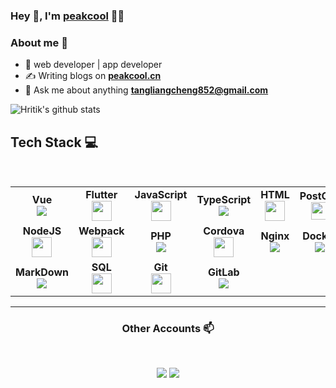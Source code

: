 
### Hey 👋, I'm [peakcool]() 👨‍💻

### About me :eyes:

- :dart: web developer | app developer  
- :writing_hand: Writing blogs on  **[peakcool.cn](https://medium.com/@hritik.jaiswal)**
- :e-mail: Ask me about anything  **[tangliangcheng852@gmail.com](tangliangcheng852@gmail.com)**

![Hritik's github stats](https://github-readme-stats.vercel.app/api?username=peakcool&show_icons=true&hide_border=true)

## Tech Stack :computer:

<br>
<table>
<tbody>
 <tr>
<td align="center">
<span><b><center>Vue</center></b></span> 
<img src="https://img.icons8.com/color/32/000000/vue-js.png"/> 
</td>

<td align="center">
<span><b><center>Flutter</center></b></span> 
<img height=32px src="https://img.icons8.com/color/2x/flutter.png"> 
</td>

<td align="center">
<span><b><center>JavaScript</center></b></span> 
<img height=32px src="https://img.icons8.com/color/2x/javascript.png"> 
</td>

<td align="center">
<span><b><center>TypeScript</center></b></span> 
<img src="https://img.icons8.com/color/32/000000/typescript.png"/>
</td>

<td align="center">
<span><b><center>HTML</center></b></span> 
<img height=32px src="https://img.icons8.com/color/2x/html-5.png"> 
</td>

<td align="center">
<span><b><center>PostCss</center></b></span> 
<img height=28px src="https://postcss.org/postcss.a7170133.svg"> 
</td>

</tr>

<tr>

<td align="center">
<span><b><center>NodeJS</center></b></span> 
<img height=32px src="https://img.icons8.com/color/2x/nodejs.png"> 
</td>

<td align="center">
<span><b><center>Webpack</center></b></span> 
<img height=32px src="https://img.icons8.com/dusk/64/000000/webpack.png"/>
</td>

<td align="center">
<span><b><center>PHP</center></b></span> 
<img src="https://img.icons8.com/officel/32/000000/php-logo.png"/> 
</td>

<td align="center">
<span><b><center>Cordova</center></b></span> 
<img height=32px src="https://cordova.apache.org/static/img/cordova_bot.png"> 
</td>

<td align="center">
<span><b><center>Nginx<center></b></span> 
<img src="https://img.icons8.com/color/32/000000/nginx.png"/> 
</td>


<td align="center">
<span><b><center>Docker</center></b></span> 
<img src="https://img.icons8.com/dusk/32/000000/docker.png"/>
</td>

</tr>



<tr>
<td align="center">
<span><b><center>MarkDown</center></b></span> 
<img src="https://img.icons8.com/ios/32/000000/markdown--v2.png"/>
</td>

<td align="center">
<span><b><center>SQL</center></b></span> 
<img height=32px src="https://img.icons8.com/ios-filled/2x/sql.png"> 
</td>

<td align="center">
<span><b><center>Git</center></b></span> 
<img height=32px src="https://img.icons8.com/ios-glyphs/2x/github-2.png"> 
</td>

<td align="center">
<span><b><center>GitLab</center></b></span> 
<img src="https://img.icons8.com/color/32/000000/gitlab.png"/>
</td>
</tr>

</tbody>
</table>

____



<h3 align="center"> Other Accounts 📫 </h3>
<br />
<p align="center">
<a href="https://weibo.com/u/2085118413?is_all=1"><img src="https://img.icons8.com/color/32/000000/weibo.png"/></a>
<a href="https://twitter.com/Peakcool852"><img src="https://img.icons8.com/fluent/32/000000/twitter.png"/></a>

</p>










<!--
**hritik5102/hritik5102** is a ✨ _special_ ✨ repository because its `README.md` (this file) appears on your GitHub profile.

Here are some ideas to get you started:

- 🔭 I’m currently working on ...
- 🌱 I’m currently learning ...
- 👯 I’m looking to collaborate on ...
- 🤔 I’m looking for help with ...
- 💬 Ask me about ...
- 📫 How to reach me: ...
- 😄 Pronouns: ...
- ⚡ Fun fact: ...
-->
